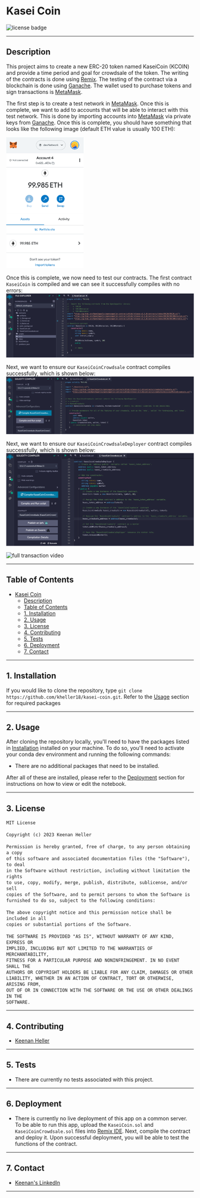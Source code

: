 # Kasei Coin
![license badge](https://shields.io/badge/license-mit-blue)

---

## Description
This project aims to create a new ERC-20 token named KaseiCoin (KCOIN) and provide a time period and goal for crowdsale of the token. The writing of the contracts is done using [Remix](https://remix-project.org/).  The testing of the contract via a blockchain is done using [Ganache](https://trufflesuite.com/ganache/). The wallet used to purchase tokens and sign transactions is [MetaMask](https://metamask.io/).

The first step is to create a test network in [MetaMask](https://metamask.io/). Once this is complete, we want to add to accounts that will be able to interact with this test network. This is done by importing accounts into [MetaMask](https://metamask.io/) via private keys from [Ganache](https://trufflesuite.com/ganache/). Once this is complete, you should have something that looks like the following image (default ETH value is usually 100 ETH):

<img src="Media/Images/MetaMask_devNetwork.png" height="350">

Once this is complete, we now need to test our contracts. The first contract `KaseiCoin` is compiled and we can see it successfully compiles with no errors:
![KaseiCoin Contract](Media/Images/KaseiCoin_compile.png)

Next, we want to ensure our `KaseiCoinCrowdsale` contract compiles successfully, which is shown below:
![KaseiCoinCrowdsale Contract](Media/Images/KaseiCoinCrowdsale_compile.png)

Next, we want to ensure our `KaseiCoinCrowdsaleDeployer` contract compiles successfully, which is shown below:
![KaseiCoinCrowdsaleDeployer Contract](Media/Images/KaseiCoinCrowdsaleDeployer_compile.png)

![full transaction video](Media/Gifs/KaseiCoin_full_transaction_process.gif)

---

## Table of Contents
- [Kasei Coin](#kasei-coin)
  - [Description](#description)
  - [Table of Contents](#table-of-contents)
  - [1. Installation](#1-installation)
  - [2. Usage](#2-usage)
  - [3. License](#3-license)
  - [4. Contributing](#4-contributing)
  - [5. Tests](#5-tests)
  - [6. Deployment](#6-deployment)
  - [7. Contact](#7-contact)

---

## 1. Installation

  If you would like to clone the repository, type `git clone https://github.com/kheller18/kasei-coin.git`. Refer to the [Usage](#2-usage) section for required packages

---

## 2. Usage

  After cloning the repository locally, you'll need to have the packages listed in [Installation](#1-installation) installed on your machine. To do so, you'll need to activate your conda dev environment and running the following commands:
  * There are no additional packages that need to be installed.

  After all of these are installed, please refer to the [Deployment](#6-deployment) section for instructions on how to view or edit the notebook.

---

## 3. License
  ```
  MIT License

  Copyright (c) 2023 Keenan Heller

  Permission is hereby granted, free of charge, to any person obtaining a copy
  of this software and associated documentation files (the "Software"), to deal
  in the Software without restriction, including without limitation the rights
  to use, copy, modify, merge, publish, distribute, sublicense, and/or sell
  copies of the Software, and to permit persons to whom the Software is
  furnished to do so, subject to the following conditions:

  The above copyright notice and this permission notice shall be included in all
  copies or substantial portions of the Software.

  THE SOFTWARE IS PROVIDED "AS IS", WITHOUT WARRANTY OF ANY KIND, EXPRESS OR
  IMPLIED, INCLUDING BUT NOT LIMITED TO THE WARRANTIES OF MERCHANTABILITY,
  FITNESS FOR A PARTICULAR PURPOSE AND NONINFRINGEMENT. IN NO EVENT SHALL THE
  AUTHORS OR COPYRIGHT HOLDERS BE LIABLE FOR ANY CLAIM, DAMAGES OR OTHER
  LIABILITY, WHETHER IN AN ACTION OF CONTRACT, TORT OR OTHERWISE, ARISING FROM,
  OUT OF OR IN CONNECTION WITH THE SOFTWARE OR THE USE OR OTHER DEALINGS IN THE
  SOFTWARE.
  ```

---

## 4. Contributing

  + [Keenan Heller](https://github.com/kheller18)

---

## 5. Tests

  + There are currently no tests associated with this project.

---

## 6. Deployment
  + There is currently no live deployment of this app on a common server. To be able to run this app, upload the `KaseiCoin.sol` and `KaseiCoinCrowdsale.sol` files into [Remix IDE](https://remix-project.org/). Next, compile the contract and deploy it. Upon successful deployment, you will be able to test the functions of the contract.

---

## 7. Contact

  + [Keenan's LinkedIn](https://www.linkedin.com/in/keenanheller/)

---
